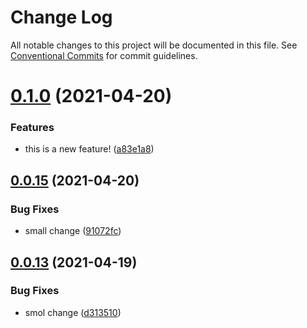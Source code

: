 # Change Log

All notable changes to this project will be documented in this file.
See [Conventional Commits](https://conventionalcommits.org) for commit guidelines.

# [0.1.0](https://github.com/josephtcollins/lerna-example/compare/v0.0.15...v0.1.0) (2021-04-20)


### Features

* this is a new feature! ([a83e1a8](https://github.com/josephtcollins/lerna-example/commit/a83e1a81905584f0d501062e73b5cea2bc0fb579))





## [0.0.15](https://github.com/josephtcollins/lerna-example/compare/v0.0.14...v0.0.15) (2021-04-20)


### Bug Fixes

* small change ([91072fc](https://github.com/josephtcollins/lerna-example/commit/91072fc370bc64411039a9f9c65a82591a0f6fd4))





## [0.0.13](https://github.com/josephtcollins/lerna-example/compare/v0.0.12...v0.0.13) (2021-04-19)


### Bug Fixes

* smol change ([d313510](https://github.com/josephtcollins/lerna-example/commit/d31351031ea4030ad3c3fbed07e76cbd4a287bca))
